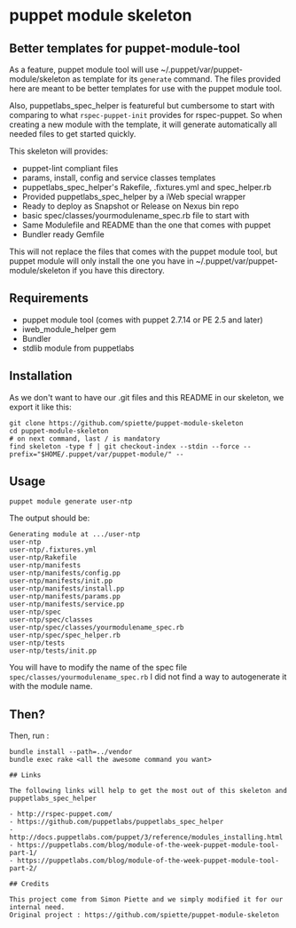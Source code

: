 # puppet module skeleton
## Better templates for puppet-module-tool

As a feature, puppet module tool will use ~/.puppet/var/puppet-module/skeleton
as template for its `generate` command. The files provided here are meant to be
better templates for use with the puppet module tool.

Also, puppetlabs_spec_helper is featureful but cumbersome to start with
comparing to what `rspec-puppet-init` provides for rspec-puppet. So when
creating a new module with the template, it will generate automatically all
needed files to get started quickly.

This skeleton will provides:

- puppet-lint compliant files
- params, install, config and service classes templates
- puppetlabs_spec_helper's Rakefile, .fixtures.yml and spec_helper.rb
- Provided puppetlabs_spec_helper by a iWeb special wrapper
- Ready to deploy as Snapshot or Release on Nexus bin repo
- basic spec/classes/yourmodulename_spec.rb file to start with
- Same Modulefile and README than the one that comes with puppet
- Bundler ready Gemfile

This will not replace the files that comes with the puppet module tool, but puppet module will only install the one you have in ~/.puppet/var/puppet-module/skeleton if you have this directory.

## Requirements

- puppet module tool (comes with puppet 2.7.14 or PE 2.5 and later)
- iweb_module_helper gem
- Bundler
- stdlib module from puppetlabs

## Installation

As we don't want to have our .git files and this README in our skeleton, we
export it like this:

    git clone https://github.com/spiette/puppet-module-skeleton 
    cd puppet-module-skeleton
    # on next command, last / is mandatory
    find skeleton -type f | git checkout-index --stdin --force --prefix="$HOME/.puppet/var/puppet-module/" --

## Usage

    puppet module generate user-ntp

The output should be:

    Generating module at .../user-ntp
    user-ntp
    user-ntp/.fixtures.yml
    user-ntp/Rakefile
    user-ntp/manifests
    user-ntp/manifests/config.pp
    user-ntp/manifests/init.pp
    user-ntp/manifests/install.pp
    user-ntp/manifests/params.pp
    user-ntp/manifests/service.pp
    user-ntp/spec
    user-ntp/spec/classes
    user-ntp/spec/classes/yourmodulename_spec.rb
    user-ntp/spec/spec_helper.rb
    user-ntp/tests
    user-ntp/tests/init.pp

You will have to modify the name of the spec file `spec/classes/yourmodulename_spec.rb` I did not find a way to autogenerate it with the module name.

## Then?

Then, run : 
```
bundle install --path=../vendor
bundle exec rake <all the awesome command you want>

## Links

The following links will help to get the most out of this skeleton and puppetlabs_spec_helper

- http://rspec-puppet.com/
- https://github.com/puppetlabs/puppetlabs_spec_helper
- http://docs.puppetlabs.com/puppet/3/reference/modules_installing.html
- https://puppetlabs.com/blog/module-of-the-week-puppet-module-tool-part-1/
- https://puppetlabs.com/blog/module-of-the-week-puppet-module-tool-part-2/

## Credits

This project come from Simon Piette and we simply modified it for our internal need.
Original project : https://github.com/spiette/puppet-module-skeleton

